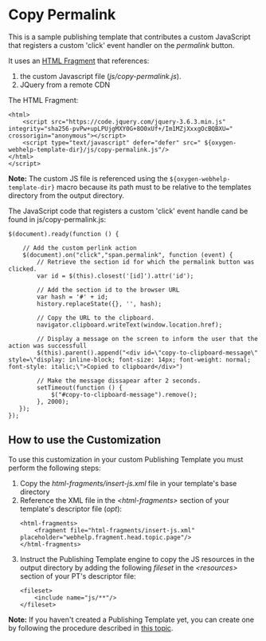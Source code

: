 # Copy Permalink

This is a sample publishing template that contributes a custom JavaScript that registers a custom 'click' event handler on the *permalink* button.

It uses an [HTML Fragment](https://www.oxygenxml.com/doc/versions/25.0/ug-webhelp-responsive/topics/wh-add-custom-html.html) that references:
1. the custom Javascript file (*js/copy-permalink.js*).
1. JQuery from a remote CDN

The HTML Fragment:
```
<html>
    <script src="https://code.jquery.com/jquery-3.6.3.min.js" integrity="sha256-pvPw+upLPUjgMXY0G+8O0xUf+/Im1MZjXxxgOcBQBXU=" crossorigin="anonymous"></script>
    <script type="text/javascript" defer="defer" src=" ${oxygen-webhelp-template-dir}/js/copy-permalink.js"/>
</html>
</script>
```

**Note:** The custom JS file is referenced using the `${oxygen-webhelp-template-dir}` macro because its path must to be relative to the templates directory from the output directory.


The JavaScript code that registers a custom 'click' event handle cand be found in js/copy-permalink.js:
```
$(document).ready(function () {
    
    // Add the custom perlink action
    $(document).on("click","span.permalink", function (event) {
        // Retrieve the section id for which the permalink button was clicked.
        var id = $(this).closest('[id]').attr('id');
        
        // Add the section id to the browser URL
        var hash = '#' + id;
        history.replaceState({}, '', hash);
        
        // Copy the URL to the clipboard.
        navigator.clipboard.writeText(window.location.href);
        
        // Display a message on the screen to inform the user that the action was successfull 
        $(this).parent().append("<div id=\"copy-to-clipboard-message\" style=\"display: inline-block; font-size: 14px; font-weight: normal; font-style: italic;\">Copied to clipboard</div>")
        
        // Make the message dissapear after 2 seconds.
        setTimeout(function () {
            $("#copy-to-clipboard-message").remove();
        }, 2000);
   });
});

```

## How to use the Customization

To use this customization in your custom Publishing Template you must perform the following steps:

1. Copy the *html-fragments/insert-js.xml* file in your template's base directory
1. Reference the XML file in the *&lt;html-fragments>* section of your template's descriptor file (*opt*):
    ```
    <html-fragments>
        <fragment file="html-fragments/insert-js.xml" placeholder="webhelp.fragment.head.topic.page"/>
    </html-fragments>
    ```
1. Instruct the Publishing Template engine to copy the JS resources in the output directory by adding the following *fileset* in the *&lt;resources>* section of your PT's descriptor file:
    ```
    <fileset>
        <include name="js/**"/>
    </fileset>
    ```


**Note:** If you haven't created a Publishing Template yet, you can create one by following the procedure described in [this topic](https://www.oxygenxml.com/doc/versions/25.0/ug-webhelp-responsive/topics/whr-create-publishing-template-x.html).


